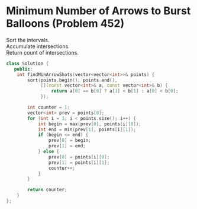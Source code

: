 # Minimum Number of Arrows to Burst Balloons (Problem 452)

Sort the intervals.  
Accumulate intersections.  
Return count of intersections.

```cpp
class Solution {
   public:
    int findMinArrowShots(vector<vector<int>>& points) {
        sort(points.begin(), points.end(),
             [](const vector<int>& a, const vector<int>& b) {
                 return a[0] == b[0] ? a[1] < b[1] : a[0] < b[0];
             });

        int counter = 1;
        vector<int> prev = points[0];
        for (int i = 1; i < points.size(); i++) {
            int begin = max(prev[0], points[i][0]);
            int end = min(prev[1], points[i][1]);
            if (begin <= end) {
                prev[0] = begin;
                prev[1] = end;
            } else {
                prev[0] = points[i][0];
                prev[1] = points[i][1];
                counter++;
            }
        }

        return counter;
    }
};
```
